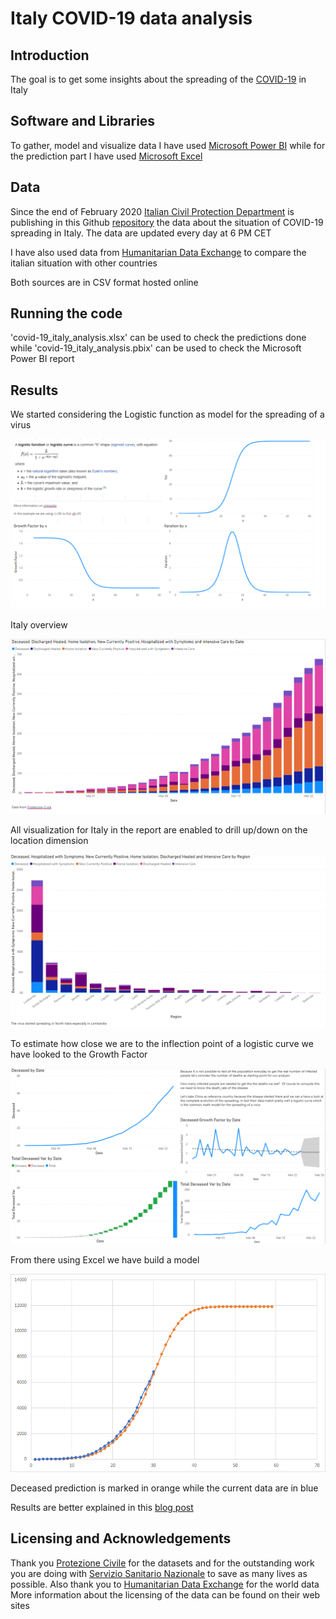 # Italy COVID-19 data analysis 

## Introduction

The goal is to get some insights about the spreading of the [COVID-19](https://en.wikipedia.org/wiki/Coronavirus_disease_2019) in Italy

## Software and Libraries

To gather, model and visualize data I have used [Microsoft Power BI](https://powerbi.microsoft.com/en-us/) while for the prediction part I have used [Microsoft Excel](https://products.office.com/en/excel)

## Data

Since the end of February 2020 [Italian Civil Protection Department](http://www.protezionecivile.gov.it/) is publishing in this Github [repository](https://github.com/pcm-dpc/COVID-19) the data about the situation of COVID-19 spreading in Italy. The data are updated every day at 6 PM CET

I have also used data from [Humanitarian Data Exchange](https://data.humdata.org/dataset/novel-coronavirus-2019-ncov-cases) to compare the italian situation with other countries

Both sources are in CSV format hosted online

## Running the code

'covid-19_italy_analysis.xlsx' can be used to check the predictions done while 'covid-19_italy_analysis.pbix' can be used to check the Microsoft Power BI report

## Results

We started considering the Logistic function as model for the spreading of a virus

![logistic_function_power_bi](images/logistic_function_power_bi.png)

Italy overview

![italy_spreading_overview](images/italy_spreading_overview.png)

All visualization for Italy in the report are enabled to drill up/down on the location dimension

![italy_spreading_overview_region](images/italy_spreading_overview_region.png)

To estimate how close we are to the inflection point of a logistic curve we have looked to the Growth Factor

![deceased_growth_factor](images/deceased_growth_factor.png)

From there using Excel we have build a model

![deceased_model](images/deceased_model.png)

Deceased prediction is marked in orange while the current data are in blue

Results are better explained in this [blog post](https://medium.com/@simone.rigoni01/analyse-covid-19-spreading-in-italy-with-microsoft-excel-and-power-bi-a4ac70cb4d11)

## Licensing and Acknowledgements

Thank you [Protezione Civile](http://www.protezionecivile.gov.it/) for the datasets and for the outstanding work you are doing with [Servizio Sanitario Nazionale](http://www.salute.gov.it/portale/salute/p1_4.jsp?lingua=italiano&area=Il_Ssn) to save as many lives as possible.
Also thank you to [Humanitarian Data Exchange](https://data.humdata.org/dataset/novel-coronavirus-2019-ncov-cases) for the world data
More information about the licensing of the data can be found on their web sites
